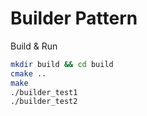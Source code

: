 # Builder Pattern

Build & Run
```bash
mkdir build && cd build
cmake ..
make
./builder_test1
./builder_test2
```
